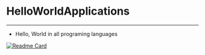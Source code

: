 # HelloWorldApplications
---
- Hello, World in all programing languages

[![Readme Card](https://github-readme-stats.vercel.app/api/pin/?username=vLuckyyy&repo=HelloWorldApplications)](https://github.com/anuraghazra/github-readme-stats)
